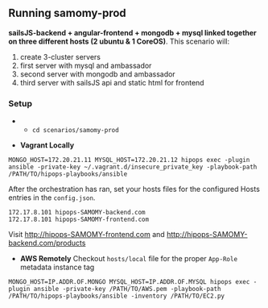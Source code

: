 ## Running samomy-prod
**sailsJS-backend + angular-frontend + mongodb + mysql linked together on three different hosts (2 ubuntu & 1 CoreOS)**.
This scenario will:

1. create 3-cluster servers
2. first server with mysql and ambassador
3. second server with mongodb and ambassador
4. third server with sailsJS api and static html for frontend

### Setup

- - ```cd scenarios/samomy-prod```


- **Vagrant Locally**
```
MONGO_HOST=172.20.21.11 MYSQL_HOST=172.20.21.12 hipops exec -plugin ansible -private-key ~/.vagrant.d/insecure_private_key -playbook-path /PATH/TO/hipops-playbooks/ansible
```
After the orchestration has ran, set your hosts files for the configured Hosts entries in the `config.json`.
```
172.17.8.101 hipops-SAMOMY-backend.com
172.17.8.101 hipops-SAMOMY-frontend.com
```
Visit http://hipops-SAMOMY-frontend.com and http://hipops-SAMOMY-backend.com/products

- **AWS Remotely** Checkout `hosts/local` file for the proper `App-Role` metadata instance tag
```
MONGO_HOST=IP.ADDR.OF.MONGO MYSQL_HOST=IP.ADDR.OF.MYSQL hipops exec -plugin ansible -private-key /PATH/TO/AWS.pem -playbook-path /PATH/TO/hipops-playbooks/ansible -inventory /PATH/TO/EC2.py
```
